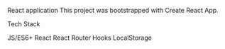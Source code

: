 React application
This project was bootstrapped with Create React App.

Tech Stack

JS/ES6+
React
React Router
Hooks
LocalStorage
